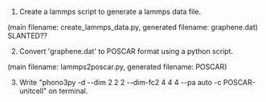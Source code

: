 1. Create a lammps script to generate a lammps data file.

(main filename: create_lammps_data.py, generated filename: graphene.dat) SLANTED??

2. Convert 'graphene.dat' to POSCAR format using a python script.

(main filename: lammps2poscar.py, generated filename: POSCAR)

3. Write "phono3py -d --dim 2 2 2 --dim-fc2 4 4 4 --pa auto -c POSCAR-unitcell" on terminal.
